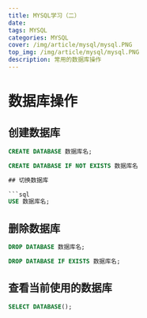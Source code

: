 ```yaml
---
title: MYSQL学习（二）
date: 
tags: MYSQL
categories: MYSQL
cover: /img/article/mysql/mysql.PNG
top_img: /img/article/mysql/mysql.PNG
description: 常用的数据库操作
---
```



# 数据库操作

## 创建数据库

````sql
CREATE DATABASE 数据库名;

CREATE DATABASE IF NOT EXISTS 数据库名

## 切换数据库

```sql
USE 数据库名;
````

## 删除数据库

```sql
DROP DATABASE 数据库名;

DROP DATABASE IF EXISTS 数据库名;
```

## 查看当前使用的数据库

```sql
SELECT DATABASE();
```
